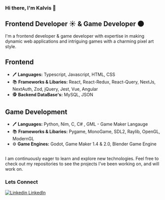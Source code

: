 ### Hi there, I'm Kalvis 👋

## **Frontend Developer ☀️ & Game Developer 🌑**

I'm a frontend developer & game developer with expertise in making dynamic web applications and intriguing games with a charming pixel art style.

## Frontend
  - 🖊️ **Languages:** Typescript, Javascript, HTML, CSS
  - 📚 **Frameworks & Libaries:** React, React-Redux, React-Query, NextJs, NextAuth, Zod, jQuery, Jest, Vue, Angular
  - 🕵️ **Backend DataBase's:** MySQL, JSON

## Game Development
  - 🖊️ **Languages:** Python, Nim, C, C# , GML - Game Maker Langauge
  - 📚 **Frameworks & Libaries:** Pygame, MonoGame, SDL2, Raylib, OpenGL, ModernGL 
  - ⚙️ **Game Engines:** Godot, Game Maker 1.4 & 2.0, Blender Game Engine

##

I am continuously eager to learn and explore new technologies. Feel free to check out my repositories to see the projects I've been working on, and will work on.

### **Lets Connect**
  [![Linkedin](https://cdn-icons-png.flaticon.com/16/3536/3536505.png) LinkedIn](www.linkedin.com/in/kalvisliepkalns)
